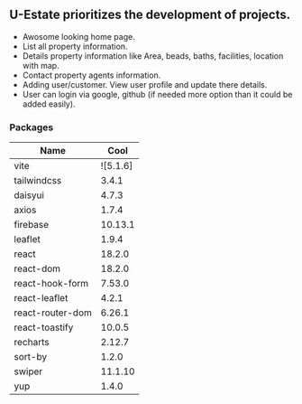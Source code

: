 ## U-Estate prioritizes the development of projects.

- Awosome looking home page.
- List all property information.
- Details property information like Area, beads, baths, facilities, location with map.
- Contact property agents information.
- Adding user/customer. View user profile and update there details.
- User can login via google, github (if needed more option than it could be added easily).

### Packages

| Name             | Cool     |
| ---------------- | -------- |
| vite             | ![5.1.6] |
| tailwindcss      | 3.4.1    |
| daisyui          | 4.7.3    |
| axios            | 1.7.4    |
| firebase         | 10.13.1  |
| leaflet          | 1.9.4    |
| react            | 18.2.0   |
| react-dom        | 18.2.0   |
| react-hook-form  | 7.53.0   |
| react-leaflet    | 4.2.1    |
| react-router-dom | 6.26.1   |
| react-toastify   | 10.0.5   |
| recharts         | 2.12.7   |
| sort-by          | 1.2.0    |
| swiper           | 11.1.10  |
| yup              | 1.4.0    |
